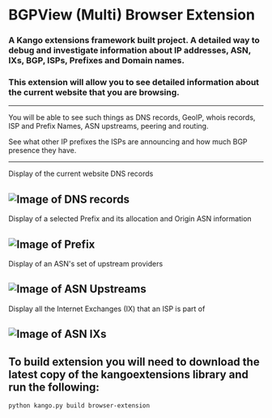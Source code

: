 # BGPView (Multi) Browser Extension

### A Kango extensions framework built project. A detailed way to debug and investigate information about IP addresses, ASN, IXs, BGP, ISPs, Prefixes and Domain names.

### This extension will allow you to see detailed information about the current website that you are browsing.

----
You will be able to see such things as DNS records, GeoIP, whois records, ISP and Prefix Names, ASN upstreams, peering and routing.

See what other IP prefixes the ISPs are announcing and how much BGP presence they have.

----
Display of the current website DNS records

![Image of DNS records](http://i.imgur.com/4TDFqXp.png)
----
Display of a selected Prefix and its allocation and Origin ASN information

![Image of Prefix](http://i.imgur.com/aRIGdkW.png)
----
Display of an ASN's set of upstream providers

![Image of ASN Upstreams](http://i.imgur.com/WJtohJz.png)
----
Display all the Internet Exchanges (IX) that an ISP is part of

![Image of ASN IXs](http://i.imgur.com/21ifM5U.png)
----

## To build extension you will need to download the latest copy of the kangoextensions library and run the following:

 ```
 python kango.py build browser-extension
 ```
 